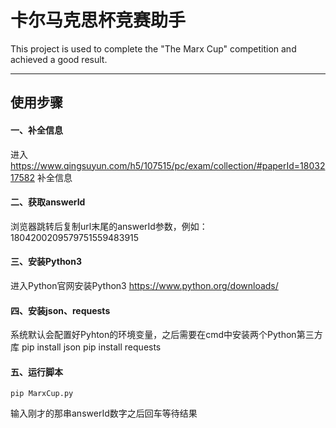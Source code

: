 # 卡尔马克思杯竞赛助手

This project is used to complete the "The Marx Cup" competition and achieved a good result.

---

## 使用步骤
#### 一、补全信息
进入 https://www.qingsuyun.com/h5/107515/pc/exam/collection/#paperId=1803217582 补全信息

#### 二、获取answerId
浏览器跳转后复制url末尾的answerId参数，例如：1804200209579751559483915

#### 三、安装Python3
进入Python官网安装Python3 https://www.python.org/downloads/

#### 四、安装json、requests
系统默认会配置好Pyhton的环境变量，之后需要在cmd中安装两个Python第三方库
    pip install json
    pip install requests

#### 五、运行脚本
    pip MarxCup.py
输入刚才的那串answerId数字之后回车等待结果
